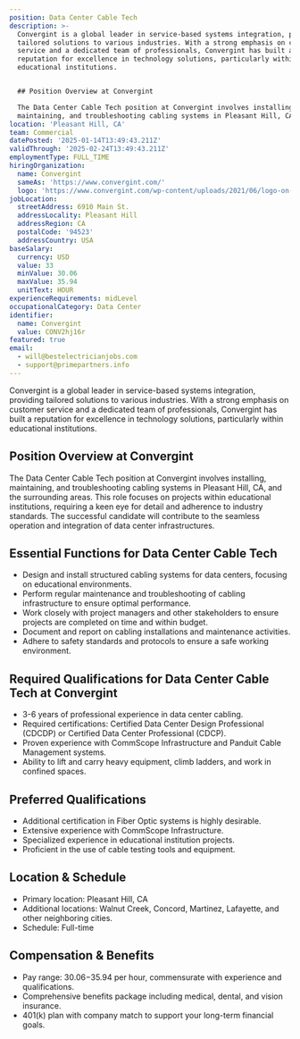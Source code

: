 ```yaml
---
position: Data Center Cable Tech
description: >-
  Convergint is a global leader in service-based systems integration, providing
  tailored solutions to various industries. With a strong emphasis on customer
  service and a dedicated team of professionals, Convergint has built a
  reputation for excellence in technology solutions, particularly within
  educational institutions.


  ## Position Overview at Convergint

  The Data Center Cable Tech position at Convergint involves installing,
  maintaining, and troubleshooting cabling systems in Pleasant Hill, CA, ...
location: 'Pleasant Hill, CA'
team: Commercial
datePosted: '2025-01-14T13:49:43.211Z'
validThrough: '2025-02-24T13:49:43.211Z'
employmentType: FULL_TIME
hiringOrganization:
  name: Convergint
  sameAs: 'https://www.convergint.com/'
  logo: 'https://www.convergint.com/wp-content/uploads/2021/06/logo-on-dark-blue.png'
jobLocation:
  streetAddress: 6910 Main St.
  addressLocality: Pleasant Hill
  addressRegion: CA
  postalCode: '94523'
  addressCountry: USA
baseSalary:
  currency: USD
  value: 33
  minValue: 30.06
  maxValue: 35.94
  unitText: HOUR
experienceRequirements: midLevel
occupationalCategory: Data Center
identifier:
  name: Convergint
  value: CONV2hj16r
featured: true
email:
  - will@bestelectricianjobs.com
  - support@primepartners.info
---
```




Convergint is a global leader in service-based systems integration, providing tailored solutions to various industries. With a strong emphasis on customer service and a dedicated team of professionals, Convergint has built a reputation for excellence in technology solutions, particularly within educational institutions.

## Position Overview at Convergint
The Data Center Cable Tech position at Convergint involves installing, maintaining, and troubleshooting cabling systems in Pleasant Hill, CA, and the surrounding areas. This role focuses on projects within educational institutions, requiring a keen eye for detail and adherence to industry standards. The successful candidate will contribute to the seamless operation and integration of data center infrastructures.

## Essential Functions for Data Center Cable Tech
- Design and install structured cabling systems for data centers, focusing on educational environments.
- Perform regular maintenance and troubleshooting of cabling infrastructure to ensure optimal performance.
- Work closely with project managers and other stakeholders to ensure projects are completed on time and within budget.
- Document and report on cabling installations and maintenance activities.
- Adhere to safety standards and protocols to ensure a safe working environment.

## Required Qualifications for Data Center Cable Tech at Convergint
- 3-6 years of professional experience in data center cabling.
- Required certifications: Certified Data Center Design Professional (CDCDP) or Certified Data Center Professional (CDCP).
- Proven experience with CommScope Infrastructure and Panduit Cable Management systems.
- Ability to lift and carry heavy equipment, climb ladders, and work in confined spaces.

## Preferred Qualifications
- Additional certification in Fiber Optic systems is highly desirable.
- Extensive experience with CommScope Infrastructure.
- Specialized experience in educational institution projects.
- Proficient in the use of cable testing tools and equipment.

## Location & Schedule
- Primary location: Pleasant Hill, CA
- Additional locations: Walnut Creek, Concord, Martinez, Lafayette, and other neighboring cities.
- Schedule: Full-time

## Compensation & Benefits
- Pay range: $30.06-$35.94 per hour, commensurate with experience and qualifications.
- Comprehensive benefits package including medical, dental, and vision insurance.
- 401(k) plan with company match to support your long-term financial goals.
